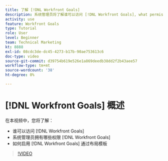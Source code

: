 ```yaml
---
title: 了解 [!DNL Workfront Goals]
description: 系统管理员将了解谁可以访问 [!DNL Workfront Goals], what permissions a system administrator has in [!DNL Workfront Goals], and how to enable [!DNL Workfront Goals] 通过布局模板。
activity: use
feature: Workfront Goals
type: Tutorial
role: User
level: Beginner
team: Technical Marketing
kt: 8888
exl-id: 08cdc3de-dc45-4273-b17b-90ae753613c6
doc-type: video
source-git-commit: d39754b619e526e1a869deedb38dd2f2b43aee57
workflow-type: tm+mt
source-wordcount: '38'
ht-degree: 0%

---
```


# [!DNL Workfront Goals] 概述

在本视频中，您将了解：

* 谁可以访问 [!DNL Workfront Goals]
* 系统管理员拥有哪些权限 [!DNL Workfront Goals]
* 如何启用 [!DNL Workfront Goals] 通过布局模板

>[!VIDEO](https://video.tv.adobe.com/v/335182/?quality=12)
